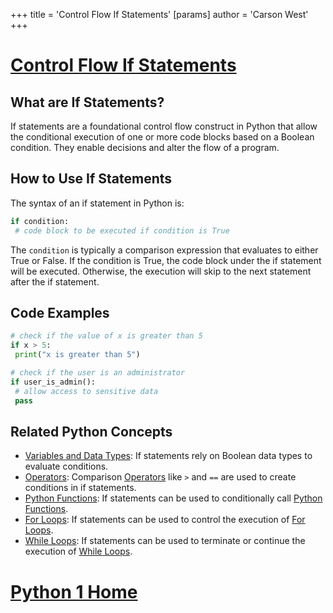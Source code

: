 +++
 title = 'Control Flow If Statements'
[params]
	author = 'Carson West'
+++
# [Control Flow If Statements](./../control-flow-if-statements/)

## What are If Statements?
If statements are a foundational control flow construct in Python that allow the conditional execution of one or more code blocks based on a Boolean condition. They enable decisions and alter the flow of a program.

## How to Use If Statements
The syntax of an if statement in Python is:

```python
if condition:
 # code block to be executed if condition is True
```

The `condition` is typically a comparison expression that evaluates to either True or False. If the condition is True, the code block under the if statement will be executed. Otherwise, the execution will skip to the next statement after the if statement.

## Code Examples
```python
# check if the value of x is greater than 5
if x > 5:
 print("x is greater than 5")
```

```python
# check if the user is an administrator
if user_is_admin():
 # allow access to sensitive data
 pass
```

## Related Python Concepts

- [Variables and Data Types](./../variables-and-data-types/): If statements rely on Boolean data types to evaluate conditions.
- [Operators](./../operators/): Comparison [Operators](./../operators/) like `>` and `==` are used to create conditions in if statements.
- [Python Functions](./../python-functions/): If statements can be used to conditionally call [Python Functions](./../python-functions/).
- [For Loops](./../for-loops/): If statements can be used to control the execution of [For Loops](./../for-loops/).
- [While Loops](./../while-loops/): If statements can be used to terminate or continue the execution of [While Loops](./../while-loops/).

# [Python 1 Home](./../python-1-home/)